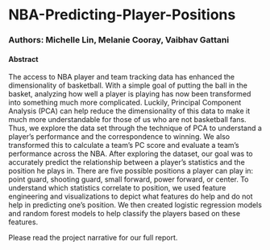 # NBA-Predicting-Player-Positions

### Authors: Michelle Lin, Melanie Cooray, Vaibhav Gattani

#### Abstract
The access to NBA player and team tracking data has enhanced the dimensionality of basketball. With a simple goal of putting the ball in the basket, analyzing how well a player is playing has now been transformed into something much more complicated. Luckily, Principal Component Analysis (PCA) can help reduce the dimensionality of this data to make it much more understandable for those of us who are not basketball fans. Thus, we explore the data set through the technique of PCA to understand a player’s performance and the correspondence to winning. We also transformed this to calculate a team’s PC score and evaluate a team’s performance across the NBA. After exploring the dataset, our goal was to accurately predict the relationship between a player’s statistics and the position he plays in. There are five possible positions a player can play in: point guard, shooting guard, small forward, power forward, or center. To understand which statistics correlate to position, we used feature engineering and visualizations to depict what features do help and do not help in predicting one’s position. We then created logistic regression models and random forest models to help classify the players based on these features.

Please read the project narrative for our full report. 

